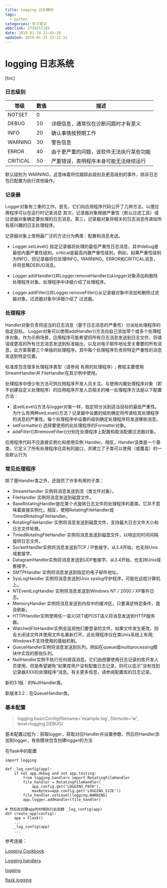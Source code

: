```yaml
---
title: logging 日志模块
tags:
  - python
categories: 学习笔记
abbrlink: 2728557103
date: 2019-01-19 21:43:28
updated: 2019-01-25 22:22:22
---
```

# logging 日志系统
[toc]
### 日志级别


 等级 | 数值 | 描述
---|---|---
NOTSET | 0 |
DEBUG | 10 | 详细信息，通常仅在诊断问题时才有意义
INFO | 20 | 确认事情按预期工作
WARNING | 30 | 警告信息
ERROR | 40 | 由于更严重的问题，该软件无法执行某些功能
CRITICAL | 50 | 严重错误，表明程序本身可能无法继续运行

默认级别为 WARNING，这意味着将仅跟踪此级别及更高级别的事件，除非日志包已配置为执行其他操作。

### 记录器
Logger对象有三重的工作。首先，它们向应用程序代码公开了几种方法，以便应用程序可以在运行时记录消息 其次，记录器对象根据严重性（默认过滤工具）或过滤器对象确定要处理的日志消息。第三，记录器对象将相关的日志消息传递给所有感兴趣的日志处理程序。

记录器对象上使用最广泛的方法分为两类：配置和消息发送。

- Logger.setLevel() 指定记录器将处理的最低严重性日志消息，其中debug是最低内置严重性级别，critical是最高内置严重性级别。例如，如果严重性级别为INFO，则记录器将仅处理INFO，WARNING，ERROR和CRITICAL消息，并将忽略DEBUG消息。

- Logger.addHandler()并Logger.removeHandler()从logger对象添加和删除处理程序对象。处理程序中详细介绍了处理程序。

- Logger.addFilter()并Logger.removeFilter()从记录器对象中添加和删除过滤器对象。过滤器对象中详细介绍了 过滤器。

### 处理程序
Handler对象负责将适当的日志消息（基于日志消息的严重性）分派给处理程序的指定目标。 Logger对象可以使用addHandler()方法向自己添加零个或多个处理程序对象。作为示例场景，应用程序可能希望将所有日志消息发送到日志文件，将错误或更高的所有日志消息发送到标准输出，以及对电子邮件地址至关重要的所有消息。此方案需要三个单独的处理程序，其中每个处理程序负责将特定严重性的消息发送到特定位置。

标准库包含很多处理程序类型（请参阅 有用的处理程序）; 教程主要使用StreamHandler并 FileHandler在其示例中使用。

处理程序中很少有方法可供应用程序开发人员关注。与使用内置处理程序对象（即不创建自定义处理程序）的应用程序开发人员相关的唯一处理程序方法是以下配置方法：

- 该setLevel()方法与logger对象一样，指定将分派到适当目标的最低严重性。为什么有两种setLevel()方法？记录器中设置的级别确定将传递给其处理程序的消息的严重性。每个处理程序中设置的级别确定处理程序将发送哪些消息。
- setFormatter() 选择要使用的此处理程序的Formatter对象。
- addFilter()并removeFilter()分别在处理程序上配置和取消配置过滤器对象。

应用程序代码不应直接实例化和使用实例 Handler。相反，Handler该类是一个基类，它定义了所有处理程序应具有的接口，并建立了子类可以使用（或覆盖）的一些默认行为

### 常见处理程序
除了基Handler类之外，还提供了许多有用的子类：

- StreamHandler 实例将消息发送到流（类文件对象）。
- FileHandler 实例将消息发送到磁盘文件。
- BaseRotatingHandler是在某个点旋转日志文件的处理程序的基类。它并不意味着直接实例化。相反，使用RotatingFileHandler或 TimedRotatingFileHandler。
- RotatingFileHandler 实例将消息发送到磁盘文件，支持最大日志文件大小和日志文件轮换。
- TimedRotatingFileHandler 实例将消息发送到磁盘文件，以特定的时间间隔旋转日志文件。
- SocketHandler实例将消息发送到TCP / IP套接字。从3.4开始，也支持Unix域套接字。
- DatagramHandler实例将消息发送到UDP套接字。从3.4开始，也支持Unix域套接字。
- SMTPHandler 实例将消息发送到指定的电子邮件地址。
- SysLogHandler 实例将消息发送到Unix syslog守护程序，可能在远程计算机上。
- NTEventLogHandler 实例将消息发送到Windows NT / 2000 / XP事件日志。
- MemoryHandler 实例将消息发送到内存中的缓冲区，只要满足特定条件，就会刷新。
- HTTPHandler实例使用任一语义GET或POST语义将消息发送到HTTP服务器。
- WatchedFileHandler实例会监视他们要登录的文件。如果文件发生更改，则会关闭该文件并使用文件名重新打开。此处理程序仅在类Unix系统上有用; Windows不支持使用的基础机制。
- QueueHandler实例将消息发送到队列，例如在queue或multiprocessing模块中实现的那些队列。
- NullHandler实例不执行任何错误消息。它们由想要使用日志记录的库开发人员使用，但是希望避免“如果库用户没有配置日志记录，则可以显示”没有找到记录器XXX的处理程序“消息。有关更多信息，请参阅配置库的日志记录。

新的3.1版：的NullHandler类。

新版本3.2：在QueueHandler类。

### 基本配置
> logging.basicConfig(filename='example.log', filemode='w', level=logging.DEBUG)

基本配置过程为：获取logger，获取对应Handler并设置参数，然后将Handler添加到logger，有些模块包含创建logger的方法

在flask中的配置

```
import logging

def _log_config(app):
    if not app.debug and not app.testing:
        from logging.handlers import RotatingFileHandler
        file_handler = RotatingFileHandler(
            app.config.get('LOGGING_PATH'),
            maxBytes=app.config.get('LOGGING_SIZE'))
        file_handler.setLevel(logging.WARNING)
        app.logger.addHandler(file_handler)
        
# 然后在创建app的时候执行此函数 _log_config(app)
def create_app(config):
    app = Flask()
    ...
    _log_config(app)
    ...
```

参考连接：

[Logging Cookbook](https://docs.python.org/3.6/howto/logging-cookbook.html#logging-cookbook)

[Logging handlers](https://docs.python.org/3.6/library/logging.handlers.html#logging.handlers.RotatingFileHandler)

[logging](https://docs.python.org/3.6/library/logging.html#logging.Formatter)

[flask logging](http://flask.pocoo.org/docs/1.0/logging/?highlight=logging)